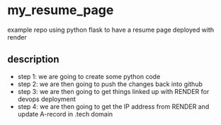 # my_resume_page
example repo using python flask to have a resume page deployed with render

## description
- step 1: we are going to create some python code
- step 2: we are then going to push the changes back into github
- step 3: we are then going to get things linked up with RENDER for devops deployment
- step 4: we are then going to get the IP address from RENDER and update A-record in .tech domain
